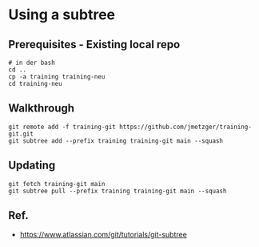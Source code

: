 # Using a subtree 

## Prerequisites - Existing local repo 

```
# in der bash 
cd .. 
cp -a training training-neu 
cd training-neu
```


## Walkthrough

```
git remote add -f training-git https://github.com/jmetzger/training-git.git
git subtree add --prefix training training-git main --squash
```

## Updating 

```
git fetch training-git main
git subtree pull --prefix training training-git main --squash
```

## Ref. 

  * https://www.atlassian.com/git/tutorials/git-subtree
